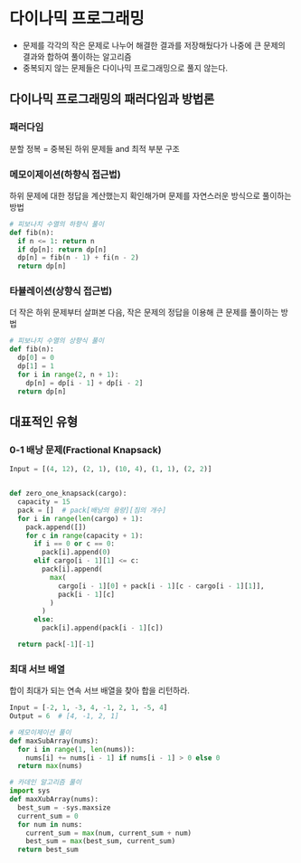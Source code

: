# 다이나믹 프로그래밍
- 문제를 각각의 작은 문제로 나누어 해결한 결과를 저장해뒀다가 나중에 큰 문제의 결과와 합하여 풀이하는 알고리즘
- 중복되지 않는 문제들은 다이나믹 프로그래밍으로 풀지 않는다.

## 다이나믹 프로그래밍의 패러다임과 방법론

### 패러다임
분할 정복 = 중복된 하위 문제들 and 최적 부분 구조

### 메모이제이션(하향식 접근법)
하위 문제에 대한 정답을 계산했는지 확인해가며 문제를 자연스러운 방식으로 풀이하는 방법
```python
# 피보나치 수열의 하향식 풀이
def fib(n):
  if n <= 1: return n
  if dp[n]: return dp[n]
  dp[n] = fib(n - 1) + fi(n - 2)
  return dp[n]
```

### 타뷸레이션(상향식 접근법)
더 작은 하위 문제부터 살펴본 다음, 작은 문제의 정답을 이용해 큰 문제를 풀이하는 방법
```python
# 피보나치 수열의 상향식 풀이
def fib(n):
  dp[0] = 0
  dp[1] = 1
  for i in range(2, n + 1):
    dp[n] = dp[i - 1] + dp[i - 2]
  return dp[n]
```

## 대표적인 유형

### 0-1 배낭 문제(Fractional Knapsack)
```python
Input = [(4, 12), (2, 1), (10, 4), (1, 1), (2, 2)]
```
```python

def zero_one_knapsack(cargo):
  capacity = 15
  pack = []  # pack[배낭의 용량][짐의 개수]
  for i in range(len(cargo) + 1):
    pack.append([])
    for c in range(capacity + 1):
      if i == 0 or c == 0:
        pack[i].append(0)
      elif cargo[i - 1][1] <= c:
        pack[i].append(
          max(
            cargo[i - 1][0] + pack[i - 1][c - cargo[i - 1][1]],
            pack[i - 1][c]
          )
        )
      else:
        pack[i].append(pack[i - 1][c])

  return pack[-1][-1]
```

### 최대 서브 배열
합이 최대가 되는 연속 서브 배열을 찾아 합을 리턴하라.
```python
Input = [-2, 1, -3, 4, -1, 2, 1, -5, 4]
Output = 6  # [4, -1, 2, 1]
```
```python
# 메모이제이션 풀이
def maxSubArray(nums):
  for i in range(1, len(nums)):
    nums[i] += nums[i - 1] if nums[i - 1] > 0 else 0
  return max(nums)

# 카데인 알고리즘 풀이
import sys
def maxXubArray(nums):
  best_sum = -sys.maxsize
  current_sum = 0
  for num in nums:
    current_sum = max(num, current_sum + num)
    best_sum = max(best_sum, current_sum)
  return best_sum
```